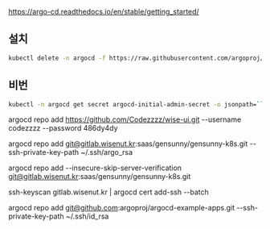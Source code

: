 
https://argo-cd.readthedocs.io/en/stable/getting_started/

## 설치
```sh
kubectl delete -n argocd -f https://raw.githubusercontent.com/argoproj/argo-cd/stable/manifests/install.yaml
```

## 비번
```sh
kubectl -n argocd get secret argocd-initial-admin-secret -o jsonpath=``"{.data.password}" | base64 -d; echo
```


argocd repo add https://github.com/Codezzzz/wise-ui.git --username codezzzz --password 486dy4dy


argocd repo add git@gitlab.wisenut.kr:saas/gensunny/gensunny-k8s.git --ssh-private-key-path ~/.ssh/argo_rsa


argocd repo add --insecure-skip-server-verification git@gitlab.wisenut.kr:saas/gensunny/gensunny-k8s.git


ssh-keyscan gitlab.wisenut.kr | argocd cert add-ssh --batch


argocd repo add git@github.com:argoproj/argocd-example-apps.git --ssh-private-key-path ~/.ssh/id_rsa